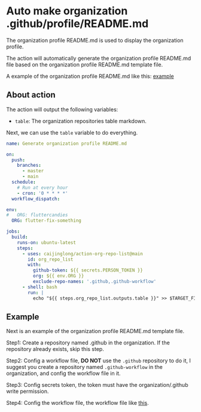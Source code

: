 # Auto make organization .github/profile/README.md

The organization profile README.md is used to display the organization profile.

The action will automatically generate the organization profile README.md file based on the organization profile README.md template file.

A example of the organization profile README.md like this: [example](./example.md)

## About action

The action will output the following variables:

- `table`: The organization repositories table markdown.

Next, we can use the `table` variable to do everything.

```yml
name: Generate organization profile README.md

on:
  push:
    branches:
      - master
      - main
  schedule:
    # Run at every hour
    - cron: '0 * * * *'
  workflow_dispatch:

env:
#   ORG: fluttercandies
  ORG: flutter-fix-something

jobs:
  build:
    runs-on: ubuntu-latest
    steps:
      - uses: caijinglong/action-org-repo-list@main
        id: org_repo_list
        with:
          github-token: ${{ secrets.PERSON_TOKEN }}
          org: ${{ env.ORG }}
          exclude-repo-names: '.github,.github-workflow'
      - shell: bash
        run: |
          echo "${{ steps.org_repo_list.outputs.table }}" >> $TARGET_FILE
```

## Example

Next is an example of the organization profile README.md template file.

Step1: Create a repository named .github in the organization. If the repository already exists, skip this step.

Step2: Config a workflow file, **DO NOT** use the `.github` repository to do it, I suggest you create a repository named `.github-workflow` in the organization, and config the workflow file in it.

Step3: Config secrets token, the token must have the organization/.github write permission.

Step4: Config the workflow file, the workflow file like [this](.github/workflows/update-org-readme.yml).

